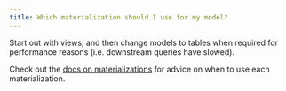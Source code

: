 ```yaml
---
title: Which materialization should I use for my model?
---
```

Start out with views, and then change models to tables when required for performance reasons (i.e. downstream queries have slowed).

Check out the [docs on materializations](materializations) for advice on when to use each materialization.
